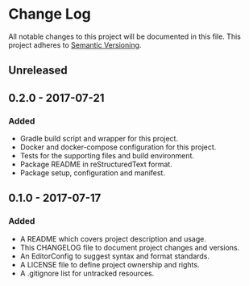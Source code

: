 # Change Log

All notable changes to this project will be documented in this file. This
project adheres to [Semantic Versioning](http://semver.org).

## Unreleased

## 0.2.0 - 2017-07-21

### Added

  - Gradle build script and wrapper for this project.
  - Docker and docker-compose configuration for this project.
  - Tests for the supporting files and build environment.
  - Package README in reStructuredText format.
  - Package setup, configuration and manifest.

## 0.1.0 - 2017-07-17

### Added

  - A README which covers project description and usage.
  - This CHANGELOG file to document project changes and versions.
  - An EditorConfig to suggest syntax and format standards.
  - A LICENSE file to define project ownership and rights.
  - A .gitignore list for untracked resources.
